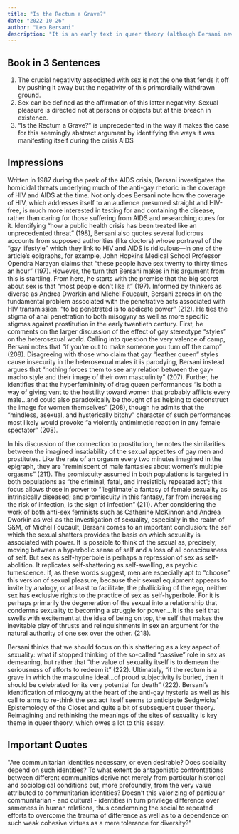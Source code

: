 ```yaml
---
title: "Is the Rectum a Grave?"
date: "2022-10-26"
author: "Leo Bersani"
description: "It is an early text in queer theory (although Bersani never considered himself a queer theorist), and provides a non-utopian view of sexuality"
---
```


## Book in 3 Sentences

1. The crucial negativity associated with sex is not the one that fends it off by pushing it away but the negativity of this primordially withdrawn ground.
2. Sex can be defined as the affirmation of this latter negativity. Sexual pleasure is directed not at persons or objects but at this breach in existence.
3. “Is the Rectum a Grave?” is unprecedented in the way it makes the case for this seemingly abstract argument by identifying the ways it was manifesting itself during the crisis AIDS

## Impressions
Written in 1987 during the peak of the AIDS crisis, Bersani investigates the homicidal threats underlying much of the anti-gay rhetoric in the coverage of HIV and AIDS at the time. Not only does Bersani note how the coverage of HIV, which addresses itself to an audience presumed straight and HIV-free, is much more interested in testing for and containing the disease, rather than caring for those suffering from AIDS and researching cures for it. Identifying “how a public health crisis has been treated like an unprecedented threat” (198), Bersani also quotes several ludicrous accounts from supposed authorities (like doctors) whose portrayal of the “gay lifestyle” which they link to HIV and AIDS is ridiculous—in one of the article’s epigraphs, for example, John Hopkins Medical School Professor Opendra Narayan claims that “these people have sex twenty to thirty times an hour” (197).
However, the turn that Bersani makes in his argument from this is startling. From here, he starts with the premise that the big secret about sex is that “most people don’t like it” (197). Informed by thinkers as diverse as Andrea Dworkin and Michel Foucault, Bersani zeroes in on the fundamental problem associated with the penetrative acts associated with HIV transmission: “to be penetrated is to abdicate power” (212). He ties the stigma of anal penetration to both misogyny as well as more specific stigmas against prostitution in the early twentieth century. First, he comments on the larger discussion of the effect of gay stereotype “styles” on the heterosexual world. Calling into question the very valence of camp, Bersani notes that “if you’re out to make someone you turn off the camp” (208). Disagreeing with those who claim that gay “leather queen” styles cause insecurity in the heterosexual males it is parodying, Bersani instead argues that “nothing forces them to see any relation between the gay-macho style and their image of their own masculinity” (207). Further, he identifies that the hyperfemininity of drag queen performances “is both a way of giving vent to the hostility toward women that probably afflicts every male…and could also paradoxically be thought of as helping to deconstruct the image for women themselves” (208), though he admits that the “mindless, asexual, and hysterically bitchy” character of such performances most likely would provoke “a violently antimimetic reaction in any female spectator” (208).

In his discussion of the connection to prostitution, he notes the similarities between the imagined insatiability of the sexual appetites of gay men and prostitutes. Like the rate of an orgasm every two minutes imagined in the epigraph, they are “reminiscent of male fantasies about women’s multiple orgasms” (211). The promiscuity assumed in both populations is targeted in both populations as “the criminal, fatal, and irresistibly repeated act”; this focus allows those in power to “‘legitimate’ a fantasy of female sexuality as intrinsically diseased; and promiscuity in this fantasy, far from increasing the risk of infection, is the sign of infection” (211).
After considering the work of both anti-sex feminists such as Catherine McKinnon and Andrea Dworkin as well as the investigation of sexuality, especially in the realm of S&M, of Michel Foucault, Bersani comes to an important conclusion: the self which the sexual shatters provides the basis on which sexuality is associated with power. It is possible to think of the sexual as, precisely, moving between a hyperbolic sense of self and a loss of all consciousness of self. But sex as self-hyperbole is perhaps a repression of sex as self-abolition. It replicates self-shattering as self-swelling, as psychic tumescence. If, as these words suggest, men are especially apt to “choose” this version of sexual pleasure, because their sexual equipment appears to invite by analogy, or at least to facilitate, the phallicizing of the ego, neither sex has exclusive rights to the practice of sex as self-hyperbole. For it is perhaps primarily the degeneration of the sexual into a relationship that condemns sexuality to becoming a struggle for power….It is the self that swells with excitement at the idea of being on top, the self that makes the inevitable play of thrusts and relinquishments in sex an argument for the natural authority of one sex over the other. (218).

Bersani thinks that we should focus on this shattering as a key aspect of sexuality: what if stopped thinking of the so-called “passive” role in sex as demeaning, but rather that “the value of sexuality itself is to demean the seriousness of efforts to redeem it” (222). Ultimately, “if the rectum is a grave in which the masculine ideal…of proud subjectivity is buried, then it should be celebrated for its very potential for death” (222).
Bersani’s identification of misogyny at the heart of the anti-gay hysteria as well as his call to arms to re-think the sex act itself seems to anticipate Sedgwicks’ Epistemology of the Closet and quite a bit of subsequent queer theory. Reimagining and rethinking the meanings of the sites of sexuality is key theme in queer theory, which owes a lot to this essay.


## Important Quotes
"Are communitarian identities necessary, or even desirable? Does sociality depend on such identities? To what extent do antagonistic confrontations between different communities derive not merely from particular historical and sociological conditions but, more profoundly, from the very value attributed to communitarian identities? Doesn’t this valorizing of particular communitarian - and cultural - identities in turn privilege difference over sameness in human relations, thus condemning the social to repeated efforts to overcome the trauma of difference as well as to a dependence on such weak cohesive virtues as a mere tolerance for diversity?”